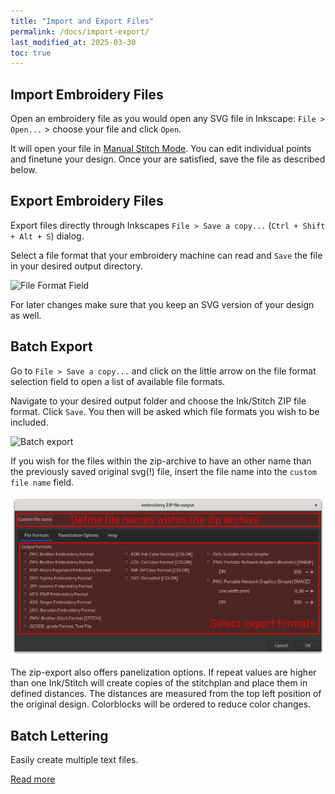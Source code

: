 ```yaml
---
title: "Import and Export Files"
permalink: /docs/import-export/
last_modified_at: 2025-03-30
toc: true
---
```

## Import Embroidery Files

Open an embroidery file as you would open any SVG file in Inkscape: `File > Open...` > choose your file and click `Open`.

It will open your file in [Manual Stitch Mode](/docs/stitches/manual-stitch/). You can edit individual points and finetune your design. Once your are satisfied, save the file as described below.

## Export Embroidery Files

Export files directly through Inkscapes `File > Save a copy...` (`Ctrl + Shift + Alt + S`) dialog.

Select a file format that your embroidery machine can read and `Save` the file in your desired output directory.

![File Format Field](/assets/images/docs/en/export-selection-field.jpg)

For later changes make sure that you keep an SVG version of your design as well.

## Batch Export

Go to `File > Save a copy...` and click on the little arrow on the file format selection field to open a list of available file formats.

Navigate to your desired output folder and choose the Ink/Stitch ZIP file format. Click `Save`. You then will be asked which file formats you wish to be included.

![Batch export](/assets/images/docs/en/export-batch.jpg)

If you wish for the files within the zip-archive to have an other name than the previously saved original svg(!) file, insert the file name into the `custom file name` field.

![Batch export options](/assets/images/docs/en/zip-export1.png)

The zip-export also offers panelization options. If repeat values are higher than one Ink/Stitch will create copies of the stitchplan and place them in defined distances.
The distances are measured from the top left position of the original design. Colorblocks will be ordered to reduce color changes.

## Batch Lettering

Easily create multiple text files.

[Read more](/docs/lettering/#batch-lettering)
